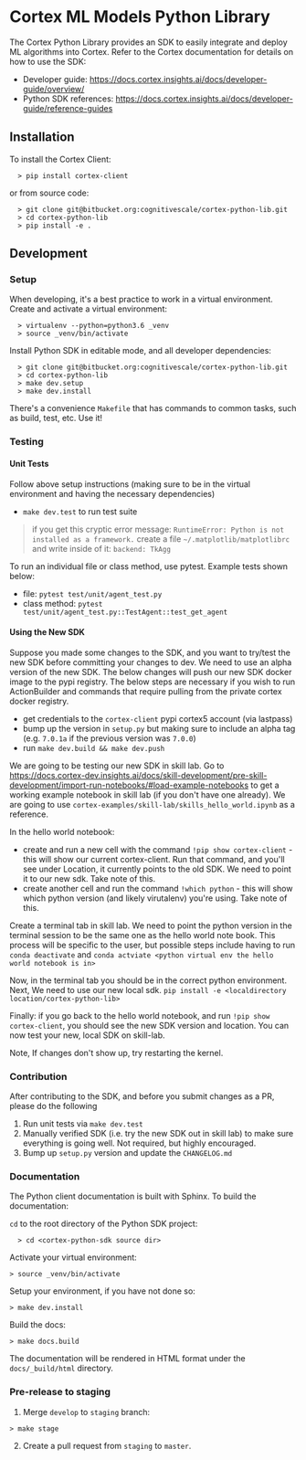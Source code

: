 # Cortex ML Models Python Library

The Cortex Python Library provides an SDK to easily integrate and deploy ML algorithms into Cortex. 
Refer to the Cortex documentation for details on how to use the SDK: 

- Developer guide: https://docs.cortex.insights.ai/docs/developer-guide/overview/
- Python SDK references: https://docs.cortex.insights.ai/docs/developer-guide/reference-guides


## Installation

To install the Cortex Client: 
```
  > pip install cortex-client
```

or from source code:
```
  > git clone git@bitbucket.org:cognitivescale/cortex-python-lib.git
  > cd cortex-python-lib
  > pip install -e .
```

## Development 

### Setup

When developing, it's a best practice to work in a virtual environment. Create and activate a virtual environment:
```
  > virtualenv --python=python3.6 _venv
  > source _venv/bin/activate
```

Install Python SDK in editable mode, and all developer dependencies:

```
  > git clone git@bitbucket.org:cognitivescale/cortex-python-lib.git
  > cd cortex-python-lib
  > make dev.setup
  > make dev.install
```

There's a convenience `Makefile` that has commands to common tasks, such as build, test, etc. Use it!

### Testing

#### Unit Tests

Follow above setup instructions (making sure to be in the virtual environment and having the necessary dependencies)

- `make dev.test` to run test suite

> if you get this cryptic error message: `RuntimeError: Python is not installed as a framework.`
create a file `~/.matplotlib/matplotlibrc` and write inside of it: `backend: TkAgg`

To run an individual file or class method, use pytest. Example tests shown below:

- file: `pytest test/unit/agent_test.py` 
- class method: `pytest test/unit/agent_test.py::TestAgent::test_get_agent`

#### Using the New SDK

Suppose you made some changes to the SDK, and you want to try/test the new SDK before committing your changes to dev. We need to use an alpha version of the new SDK. The below changes will push our new SDK docker image to the pypi registry. The below steps are necessary if you wish to run ActionBuilder and commands that require pulling from the private cortex docker registry.

- get credentials to the `cortex-client` pypi cortex5 account (via lastpass)
- bump up the version in `setup.py` but making sure to include an alpha tag (e.g. `7.0.1a` if the previous version was `7.0.0`)
- run `make dev.build && make dev.push`


We are going to be testing our new SDK in skill lab. Go to https://docs.cortex-dev.insights.ai/docs/skill-development/pre-skill-development/import-run-notebooks/#load-example-notebooks to get
a working example notebook in skill lab (if you don't have one already). We are going to use `cortex-examples/skill-lab/skills_hello_world.ipynb` as a reference.

In the hello world notebook:
- create and run a new cell with the command `!pip show cortex-client` - this will show our current cortex-client.
Run that command, and you'll see under Location, it currently points to the old SDK. We need to point it to our new sdk. Take note of this.
- create another cell and run the command `!which python` - this will show which python version (and likely virutalenv) you're using.
Take note of this.

Create a terminal tab in skill lab. We need to point the python version in the terminal session to be the same one as the hello world note book. This process will be specific to the user, but possible steps include having to run `conda deactivate` and `conda actviate <python virtual env the hello world notebook is in>`

Now, in the terminal tab you should be in the correct python environment. Next, We need to use our new local sdk. `pip install -e <localdirectory location/cortex-python-lib>`

Finally: if you go back to the hello world notebook, and run `!pip show cortex-client`, you should see the new SDK version and location. You can now test your new, local SDK on skill-lab.

Note, If changes don't show up, try restarting the kernel.

### Contribution 

After contributing to the SDK, and before you submit changes as a PR, please do the following

1. Run unit tests via `make dev.test`
2. Manually verified SDK (i.e. try the new SDK out in skill lab) to make sure everything is going well. Not required, but highly encouraged.
3. Bump up `setup.py` version and update the `CHANGELOG.md` 

### Documentation

The Python client documentation is built with Sphinx. To build the documentation:

`cd` to the root directory of the Python SDK project:
```
  > cd <cortex-python-sdk source dir>
```

Activate your virtual environment:
```
> source _venv/bin/activate
```

Setup your environment, if you have not done so:
```
> make dev.install 
```

Build the docs:
```
> make docs.build
```

The documentation will be rendered in HTML format under the `docs/_build/html` directory.

### Pre-release to staging

1. Merge `develop` to `staging` branch:
```
> make stage
```
2. Create a pull request from `staging` to `master`.

